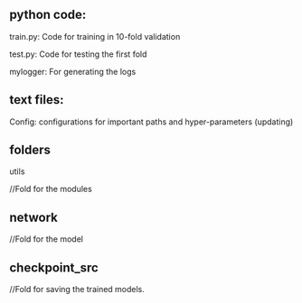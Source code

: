 ## python code:
train.py: Code for training in 10-fold validation 

test.py: Code for testing the first fold

mylogger: For generating the logs

## text files:
Config: configurations for important paths and hyper-parameters (updating)

## folders
utils

  //Fold for the modules

## network

  //Fold for the model

## checkpoint_src

  //Fold for saving the trained models.


